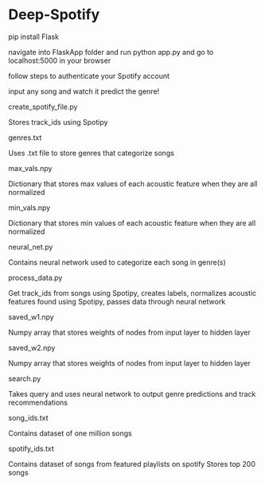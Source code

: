 # Deep-Spotify

pip install Flask

navigate into FlaskApp folder and run python app.py and go to localhost:5000 in your browser

follow steps to authenticate your Spotify account

input any song and watch it predict the genre!

create_spotify_file.py

Stores track_ids using Spotipy

genres.txt

Uses .txt file to store genres that categorize songs

max_vals.npy

Dictionary that stores max values of each acoustic feature when they are all normalized

min_vals.npy

Dictionary that stores min values of each acoustic feature when they are all normalized

neural_net.py

Contains neural network used to categorize each song in genre(s)

process_data.py

Get track_ids from songs using Spotipy, creates labels, normalizes acoustic features found using Spotipy, passes data through neural network

saved_w1.npy

Numpy array that stores weights of nodes from input layer to hidden layer

saved_w2.npy

Numpy array that stores weights of nodes from input layer to hidden layer

search.py

Takes query and uses neural network to output genre predictions and track recommendations

song_ids.txt

Contains dataset of one million songs

spotify_ids.txt

Contains dataset of songs from featured playlists on spotify
Stores top 200 songs

